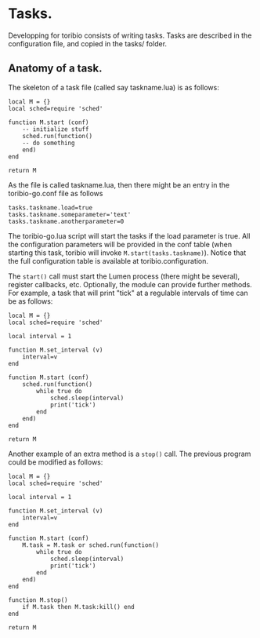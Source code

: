 # Tasks.

Developping for toribio consists of writing tasks. Tasks are described in 
the configuration file, and copied in the tasks/ folder.

## Anatomy of a task.

The skeleton of a task file (called say taskname.lua) is as follows:

    local M = {}
    local sched=require 'sched'
    
    function M.start (conf)
    	-- initialize stuff
    	sched.run(function()
		-- do something
    	end)
    end
    
    return M

As the file is called taskname.lua, then there might be an entry
in the toribio-go.conf file as follows

    tasks.taskname.load=true
    tasks.taskname.someparameter='text'
    tasks.taskname.anotherparameter=0

The toribio-go.lua script will start the tasks if the load parameter is
true. All the configuration parameters will be provided in the conf table 
(when starting this task, toribio will invoke `M.start(tasks.taskname)`).
Notice that the full configuration table is available at
toribio.configuration.

The `start()` call must start the Lumen process (there might be several), 
register callbacks, etc. Optionally, the module can provide further methods. 
For example, a task that will print "tick" at a regulable intervals of time 
can be as follows:

    local M = {}
    local sched=require 'sched'

    local interval = 1

    function M.set_interval (v)
    	interval=v
    end
    
    function M.start (conf)
    	sched.run(function()
    		while true do
    			sched.sleep(interval)
    			print('tick')
    		end
    	end)
    end
    
    return M

Another example of an extra method is a `stop()` call. The previous program 
could be modified as follows:

    local M = {}
    local sched=require 'sched'
    
    local interval = 1

    function M.set_interval (v)
    	interval=v
    end
    
    function M.start (conf)
    	M.task = M.task or sched.run(function()
    		while true do
    			sched.sleep(interval)
    			print('tick')
    		end
    	end)
    end

    function M.stop()
    	if M.task then M.task:kill() end
    end
    
    return M


